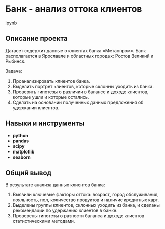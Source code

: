 # Банк - анализ оттока клиентов

[ipynb](https://github.com/Kelenaki/Portfolio/blob/main/Bank_analysis/Banks%20_analysis_of_customer_outflow.ipynb)

## Описание проекта

Датасет содержит данные о клиентах банка «Метанпром». Банк располагается в Ярославле и областных городах: Ростов Великий и Рыбинск.

Задача:

1. Проанализировать клиентов банка.
2. Выделить портрет клиентов, которые склонны уходить из банка.
3. Проверить гипотезы о различии в балансе и доходе клиентов, которые ушли и которые остались.
4. Сделать на основании полученных данных предложения об удержании клиентов.



## Навыки и инструменты

- **python**
- **pandas**
- **scipy**
- **matplotlib**
- **seaborn**

## 

## Общий вывод

В результате анализа  данных клиентов банка:
1.	Выявили ключевые факторы оттока: возраст, город обслуживания, лояльность, пол, количество продуктов и наличие кредитных карт.
2.	Выделены группы клиентов, склонных уходить из банка, и сделаны рекомендации по удержанию клиентов в банке.
3.	Проверены гипотезы о разности баланса и доходе клиентов статистическими методами.

